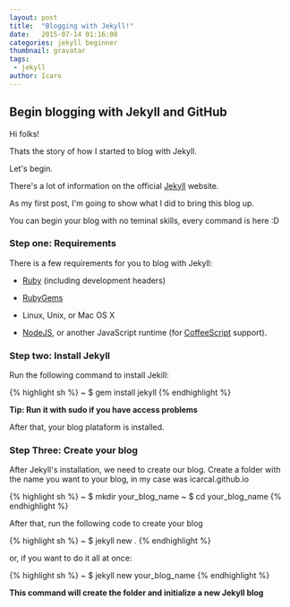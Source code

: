 ```yaml
---
layout: post
title:  "Blogging with Jekyll!"
date:   2015-07-14 01:16:00
categories: jekyll beginner
thumbnail: gravatar
tags:
 - jekyll
author: Icaro
---
```


## Begin blogging with Jekyll and GitHub

Hi folks!

Thats the story of how I started to blog with Jekyll.

Let's begin.

There's a lot of information on the official [Jekyll] website.

As my first post, I'm going to show what I did to bring this blog up.

You can begin your blog with no teminal skills, every command is here :D

### Step one: Requirements

There is a few requirements for you to blog with Jekyll:
 
 - [Ruby]  \(including development headers\)

 - [RubyGems]
 
 - Linux, Unix, or Mac OS X
 
 - [NodeJS], or another JavaScript runtime (for [CoffeeScript] support).

### Step two: Install Jekyll

Run the following command to install Jekill:

{% highlight sh %}
~ $ gem install jekyll
{% endhighlight %}

**Tip: Run it with sudo if you have access problems**

After that, your blog plataform is installed.

### Step Three: Create your blog

After Jekyll's installation, we need to create our blog.
Create a folder with the name you want to your blog, in my case was icarcal.github.io

{% highlight sh %}
~ $ mkdir your_blog_name
~ $ cd your_blog_name
{% endhighlight %}

After that, run the following code to create your blog

{% highlight sh %}
~ $ jekyll new .
{% endhighlight %}

or, if you want to do it all at once:


{% highlight sh %}
~ $ jekyll new your_blog_name
{% endhighlight %}

**This command will create the folder and initialize a new Jekyll blog**




[Jekyll]: http://jekyllrb.com/
[Ruby]: https://www.ruby-lang.org/en/downloads/
[Rubygems]: https://rubygems.org/pages/download
[NodeJS]: https://nodejs.org/
[CoffeeScript]: http://coffeescript.org/